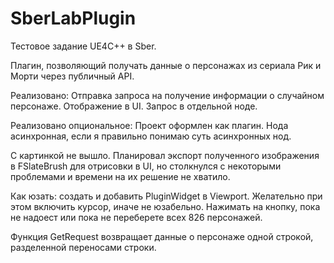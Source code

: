 # SberLabPlugin

Тестовое задание UE4C++ в Sber.

Плагин, позволяющий получать данные о персонажах из сериала Рик и Морти через публичный API.

Реализовано:
Отправка запроса на получение информации о случайном персонаже.
Отображение в UI.
Запрос в отдельной ноде.

Реализовано опциональное:
Проект оформлен как плагин.
Нода асинхронная, если я правильно понимаю суть асинхронных нод.

С картинкой не вышло. Планировал экспорт полученного изображения в FSlateBrush для отрисовки в UI, но столкнулся с некоторыми проблемами и времени на их решение не хватило.

Как юзать: создать и добавить PluginWidget в Viewport.
Желательно при этом включить курсор, иначе не юзабельно.
Нажимать на кнопку, пока не надоест или пока не переберете всех 826 персонажей.

Функция GetRequest возвращает данные о персонаже одной строкой, разделенной переносами строки.
